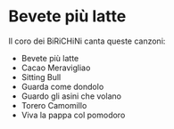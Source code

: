 Bevete più latte
================

Il coro dei BiRiCHiNi canta queste canzoni:

* Bevete più latte
* Cacao Meravigliao
* Sitting Bull
* Guarda come dondolo
* Guardo gli asini che volano
* Torero Camomillo
* Viva la pappa col pomodoro
